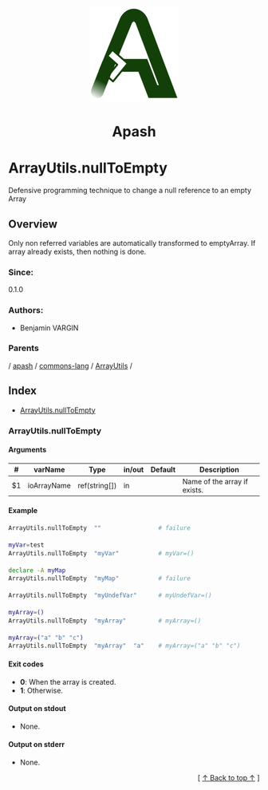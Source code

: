 
<div align='center' id='apash-top'>
  <a href='https://github.com/hastec-fr/apash'>
    <img alt='apash-logo' src='../../../../../../../assets/apash-logo.svg'/>
  </a>

  # Apash
</div>

# ArrayUtils.nullToEmpty

Defensive programming technique to change a null reference to an empty Array

## Overview

Only non referred variables are automatically transformed to emptyArray.
If array already exists, then nothing is done.

### Since:
0.1.0

### Authors:
* Benjamin VARGIN

### Parents
<!-- apash.parentBegin -->
[](../../../../.md) / [apash](../../../apash.md) / [commons-lang](../../commons-lang.md) / [ArrayUtils](../ArrayUtils.md) / 
<!-- apash.parentEnd -->

## Index

* [ArrayUtils.nullToEmpty](#arrayutilsnulltoempty)

### ArrayUtils.nullToEmpty

#### Arguments
| #      | varName        | Type          | in/out   | Default    | Description                          |
|--------|----------------|---------------|----------|------------|--------------------------------------|
| $1     | ioArrayName    | ref(string[]) | in       |            |  Name of the array if exists.        |

#### Example
```bash
ArrayUtils.nullToEmpty  ""                # failure

myVar=test
ArrayUtils.nullToEmpty  "myVar"           # myVar=()

declare -A myMap
ArrayUtils.nullToEmpty  "myMap"           # failure

ArrayUtils.nullToEmpty  "myUndefVar"      # myUndefVar=()

myArray=()
ArrayUtils.nullToEmpty  "myArray"         # myArray=()

myArray=("a" "b" "c")
ArrayUtils.nullToEmpty  "myArray"  "a"    # myArray=("a" "b" "c")
```

#### Exit codes

* **0**: When the array is created.
* **1**: Otherwise.

#### Output on stdout

* None.

#### Output on stderr

* None.


  <div align='right'>[ <a href='#apash-top'>↑ Back to top ↑</a> ]</div>

